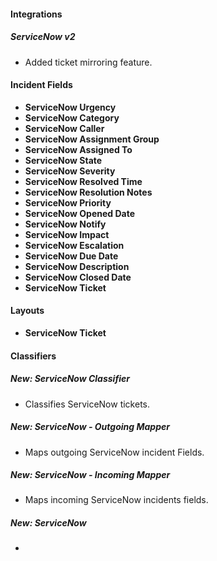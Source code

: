 
#### Integrations
##### ServiceNow v2
- Added ticket mirroring feature.

#### Incident Fields
- **ServiceNow Urgency**
- **ServiceNow Category**
- **ServiceNow Caller**
- **ServiceNow Assignment Group**
- **ServiceNow Assigned To**
- **ServiceNow State**
- **ServiceNow Severity**
- **ServiceNow Resolved Time**
- **ServiceNow Resolution Notes**
- **ServiceNow Priority**
- **ServiceNow Opened Date**
- **ServiceNow Notify**
- **ServiceNow Impact**
- **ServiceNow Escalation**
- **ServiceNow Due Date**
- **ServiceNow Description**
- **ServiceNow Closed Date**
- **ServiceNow Ticket**

#### Layouts
- **ServiceNow Ticket**

#### Classifiers
##### New: ServiceNow Classifier
- Classifies ServiceNow tickets.

##### New: ServiceNow - Outgoing Mapper
- Maps outgoing ServiceNow incident Fields.

##### New: ServiceNow - Incoming Mapper
- Maps incoming ServiceNow incidents fields.

##### New: ServiceNow
- 
